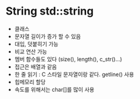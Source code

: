 # String   std::string
- 클래스
- 문자열 길이가 증가 할 수 있음
- 대입, 덧붙히기 가능
- 비교 연산 가능
- 멤버 함수들도 있다 (size(), length(), c_str()...)
- 접근은 배열과 같음
- 한 줄 읽기 : C 스타일 문자열이랑 같다. getline() 사용
- 힙메모리 할당
- 속도를 위해서는 char[]를 많이 사용
